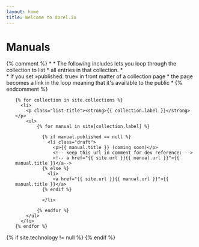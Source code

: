 ```yaml
---
layout: home
title: Welcome to dorel.io
---
```


  <h1>Manuals</h1>

  {% comment %}
      *
      *   The following includes lets you loop through the collection to list
      *   all entries in that collection.
      *   
      *   If you set »published: true« in front matter of a collection page
      *   the page becomes a link in the loop meaning that it's available to the public
      *
  {% endcomment %}

  <ul class="list-manuals">
  
    {% for collection in site.collections %}
      <li>
        <p class="list-title"><strong>{{ collection.label }}</strong></p>
        <ul>
            {% for manual in site[collection.label] %}

              {% if manual.published == null %} 
                <li class="draft">
                  <p>{{ manual.title }} (coming soon)</p>
                  <!-- keep this url in comment for dev reference: -->
                  <!-- a href="{{ site.url }}{{ manual.url }}">{{ manual.title }}</a-->
              {% else %}
                <li>
                  <a href="{{ site.url }}{{ manual.url }}">{{ manual.title }}</a>
              {% endif %}

              </li>

            {% endfor %}
        </ul>
      </li>
    {% endfor %}

  </ul>

  {% if site.technology != null %}
  {% endif %}
